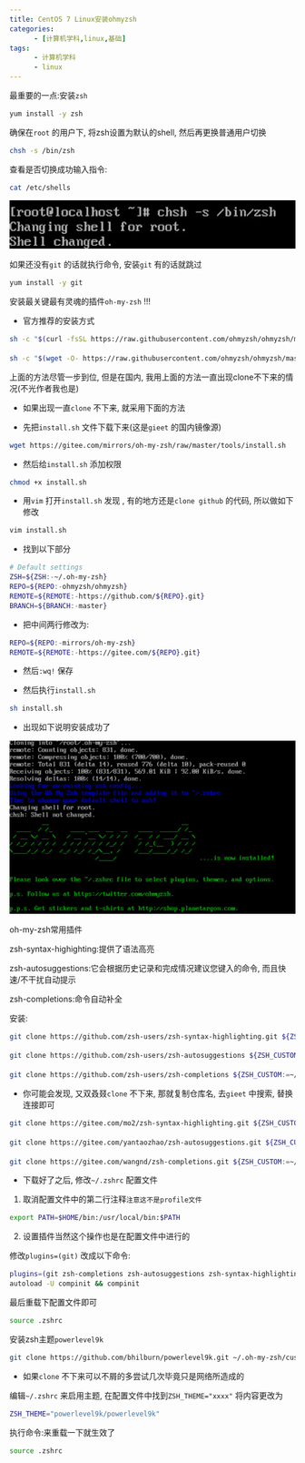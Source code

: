 ```yaml
---
title: CentOS 7 Linux安装ohmyzsh
categories: 
      - [计算机学科,linux,基础]
tags:
      - 计算机学科
      - linux
---
```


最重要的一点:安装`zsh` 

```bash
yum install -y zsh
```

确保在`root` 的用户下, 将zsh设置为默认的shell, 然后再更换普通用户切换

```bash
chsh -s /bin/zsh
```

查看是否切换成功输入指令:

```bash
cat /etc/shells
```

![image_2023-01-03-18-26-19](https://raw.githubusercontent.com/PigPigLetsGo/imeages/master/image_2023-01-03-18-26-19.png)

如果还没有`git` 的话就执行命令, 安装`git` 有的话就跳过

```bash
yum install -y git
```

安装最关键最有灵魂的插件`oh-my-zsh` !!!

- 官方推荐的安装方式

```bash
sh -c "$(curl -fsSL https://raw.githubusercontent.com/ohmyzsh/ohmyzsh/master/tools/install.sh)"

sh -c "$(wget -O- https://raw.githubusercontent.com/ohmyzsh/ohmyzsh/master/tools/install.sh)"
```

上面的方法尽管一步到位, 但是在国内, 我用上面的方法一直出现clone不下来的情况(不光作者我也是)

- 如果出现一直`clone` 不下来, 就采用下面的方法

- 先把`install.sh` 文件下载下来(这是`gieet` 的国内镜像源)

```bash
wget https://gitee.com/mirrors/oh-my-zsh/raw/master/tools/install.sh
```

- 然后给`install.sh` 添加权限

```bash
chmod +x install.sh
```

- 用`vim` 打开`install.sh` 发现 , 有的地方还是`clone github` 的代码, 所以做如下修改

```bash
vim install.sh
```

- 找到以下部分

```bash
# Default settings
ZSH=${ZSH:-~/.oh-my-zsh}
REPO=${REPO:-ohmyzsh/ohmyzsh}
REMOTE=${REMOTE:-https://github.com/${REPO}.git}
BRANCH=${BRANCH:-master}
```

- 把中间两行修改为:

```bash
REPO=${REPO:-mirrors/oh-my-zsh}
REMOTE=${REMOTE:-https://gitee.com/${REPO}.git}
```

- 然后`:wq!` 保存

- 然后执行`install.sh` 

```bash
sh install.sh
```

- 出现如下说明安装成功了

![image_2023-01-03-18-32-29](https://raw.githubusercontent.com/PigPigLetsGo/imeages/master/image_2023-01-03-18-32-29.png)

oh-my-zsh常用插件

zsh-syntax-highighting:提供了语法高亮

zsh-autosuggestions:它会根据历史记录和完成情况建议您键入的命令, 而且快速/不干扰自动提示

zsh-completions:命令自动补全

安装:

```bash
git clone https://github.com/zsh-users/zsh-syntax-highlighting.git ${ZSH_CUSTOM:-~/.oh-my-zsh/custom}/plugins/zsh-syntax-highlighting

git clone https://github.com/zsh-users/zsh-autosuggestions ${ZSH_CUSTOM:-~/.oh-my-zsh/custom}/plugins/zsh-autosuggestions

git clone https://github.com/zsh-users/zsh-completions ${ZSH_CUSTOM:=~/.oh-my-zsh/custom}/plugins/zsh-completions
```

- 你可能会发现, 又双叒叕`clone` 不下来, 那就复制仓库名, 去`gieet` 中搜索, 替换连接即可

```bash
git clone https://gitee.com/mo2/zsh-syntax-highlighting.git ${ZSH_CUSTOM:-~/.oh-my-zsh/custom}/plugins/zsh-syntax-highlighting

git clone https://gitee.com/yantaozhao/zsh-autosuggestions.git ${ZSH_CUSTOM:-~/.oh-my-zsh/custom}/plugins/zsh-autosuggestions

git clone https://gitee.com/wangnd/zsh-completions.git ${ZSH_CUSTOM:=~/.oh-my-zsh/custom}/plugins/zsh-completions
```

- 下载好了之后, 修改`~/.zshrc` 配置文件

1. 取消配置文件中的第二行注释`注意这不是profile文件` 

```bash
export PATH=$HOME/bin:/usr/local/bin:$PATH
```

2. 设置插件当然这个操作也是在配置文件中进行的

修改`plugins=(git)` 改成以下命令:

```bash
plugins=(git zsh-completions zsh-autosuggestions zsh-syntax-highlighting)
autoload -U compinit && compinit
```

最后重载下配置文件即可

```bash
source .zshrc
```

安装zsh主题`powerlevel9k` 

```bash
git clone https://github.com/bhilburn/powerlevel9k.git ~/.oh-my-zsh/custom/themes/powerlevel9k
```

- 如果`clone` 不下来可以不屑的多尝试几次毕竟只是网络所造成的

编辑`~/.zshrc` 来启用主题, 在配置文件中找到`ZSH_THEME="xxxx"` 将内容更改为

```bash
ZSH_THEME="powerlevel9k/powerlevel9k"
```

执行命令:来重载一下就生效了

```bash
source .zshrc
```
